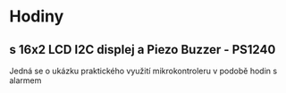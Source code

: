 <h1>Hodiny</h1>
<h2>s 16x2 LCD I2C displej a Piezo Buzzer - PS1240</h2>
Jedná se o ukázku praktického využití mikrokontroleru v podobě hodin s alarmem

